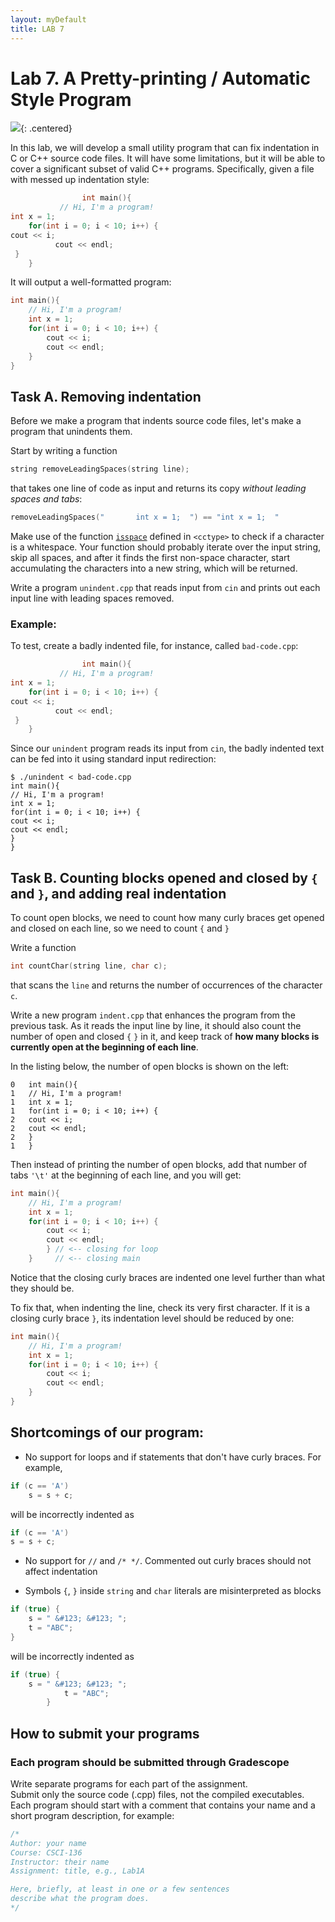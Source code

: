 ```yaml
---  
layout: myDefault  
title: LAB 7  
---      
```

  
# Lab 7. A Pretty-printing / Automatic Style Program

![](https://i.imgur.com/mzGdpPJ.png){: .centered}

In this lab, we will develop a small utility program that can fix indentation in C or C++ source code files.
It will have some limitations, but it will be able to cover a significant subset of valid C++ programs.
Specifically, given a file with messed up indentation style:
  
```c++
                int main(){ 
           // Hi, I'm a program!
int x = 1; 
    for(int i = 0; i < 10; i++) {
cout << i;
          cout << endl;
 }
    }
```

It will output a well-formatted program: 

```c++
int main(){
    // Hi, I'm a program!
    int x = 1; 
    for(int i = 0; i < 10; i++) {
        cout << i;
        cout << endl;
    } 
}     
```

## Task A. Removing indentation

Before we make a program that indents source code files, let's make a program that unindents them.

Start by writing a function 
```c++
string removeLeadingSpaces(string line);
```
that takes one line of code as input and returns its copy *without leading spaces and tabs*:

```c++
removeLeadingSpaces("       int x = 1;  ") == "int x = 1;  "
```

Make use of the function [`isspace`](http://www.cplusplus.com/reference/cctype/isspace/) defined in `<cctype>` 
to check if a character is a whitespace. Your function should probably iterate over the input string, skip all spaces,
and after it finds the first non-space character, start accumulating the characters into a new string, which will be returned.

Write a program `unindent.cpp` that reads input from `cin` and prints out each input line with leading spaces removed.

### Example:

To test, create a badly indented file, for instance, called `bad-code.cpp`:
```c++
                int main(){
           // Hi, I'm a program!
int x = 1; 
    for(int i = 0; i < 10; i++) {
cout << i;
          cout << endl;
 }
    }
```
Since our `unindent` program reads its input from `cin`, the badly indented text can be fed into it using standard input redirection:
```
$ ./unindent < bad-code.cpp
int main(){
// Hi, I'm a program!
int x = 1; 
for(int i = 0; i < 10; i++) {
cout << i;
cout << endl;
}
}
```

## Task B. Counting blocks opened and closed by `{` and  `}`, and adding real indentation

To count open blocks, we need to count how many curly braces get opened and closed on each line, so we need to count `{` and `}`

Write a function

```c++
int countChar(string line, char c);
```
that scans the `line` and returns the number of occurrences of the character `c`.

Write a new program `indent.cpp` that enhances the program from the previous task. As it reads the input line by line,
it should also count the number of open and closed `{` `}` in it, and keep track of **how many blocks is currently open at the beginning of each line**.

In the listing below, the number of open blocks is shown on the left:
```
0   int main(){
1   // Hi, I'm a program!
1   int x = 1; 
1   for(int i = 0; i < 10; i++) {
2   cout << i;
2   cout << endl;
2   }
1   }
```

Then instead of printing the number of open blocks, add that number of tabs `'\t'` at the beginning of each line, and you will get:

```c++
int main(){
    // Hi, I'm a program!
    int x = 1; 
    for(int i = 0; i < 10; i++) {
        cout << i;
        cout << endl;
        } // <-- closing for loop
    }     // <-- closing main
```
Notice that the closing curly braces are indented one level further than what they should be. 

To fix that, when indenting the line, check its very first character. If it is a closing curly brace `}`, 
its indentation level should be reduced by one:

```c++
int main(){
    // Hi, I'm a program!
    int x = 1; 
    for(int i = 0; i < 10; i++) {
        cout << i;
        cout << endl;
    } 
}     
```

## Shortcomings of our program:

- No support for loops and if statements that don't have curly braces. For example,

```c++
if (c == 'A')
    s = s + c;
```
will be incorrectly indented as 
```c++
if (c == 'A')
s = s + c;
```
- No support for `//` and  `/* */`. Commented out curly braces should not affect indentation

- Symbols `{`, `}` inside `string` and `char` literals are misinterpreted as blocks

```c++
if (true) {
    s = " &#123; &#123; ";
    t = "ABC";
}
```
will be incorrectly indented as 
```c++
if (true) {
    s = " &#123; &#123; ";
            t = "ABC";
        }
```

## How to submit your programs

### Each program should be submitted through Gradescope

Write separate programs for each part of the assignment.   
Submit only the source code (.cpp) files, not the compiled executables.     
Each program should start with a comment that contains your name and a short program description, for example:

```c++
/*
Author: your name
Course: CSCI-136
Instructor: their name
Assignment: title, e.g., Lab1A

Here, briefly, at least in one or a few sentences
describe what the program does.
*/
```

<br />

